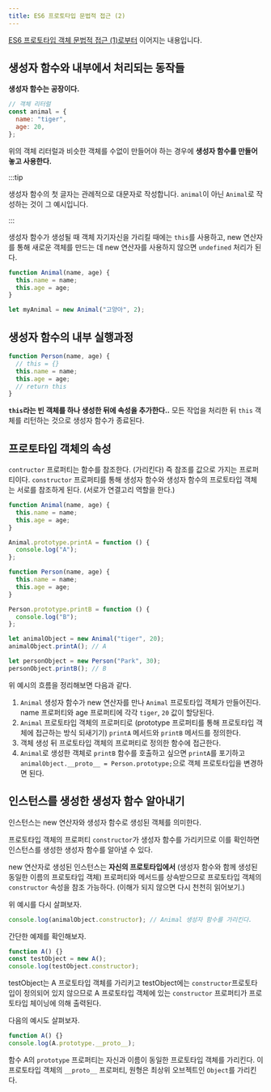 ```yaml
---
title: ES6 프로토타입 문법적 접근 (2)
---
```


[ES6 프로토타입 객체 문법적 접근 (1)로부터](./prototypeReal.md) 이어지는 내용입니다.

## 생성자 함수와 내부에서 처리되는 동작들

**생성자 함수는 공장이다.**

```js
// 객체 리터럴
const animal = {
  name: "tiger",
  age: 20,
};
```

위의 객체 리터럴과 비슷한 객체를 수없이 만들어야 하는 경우에 **생성자 함수를 만들어놓고 사용한다.**

:::tip

생성자 함수의 첫 글자는 관례적으로 대문자로 작성합니다. `animal`이 아닌 `Animal`로 작성하는 것이 그 예시입니다.

:::

생성자 함수가 생성될 때 객체 자기자신을 가리킬 때에는 `this`를 사용하고, new 연산자를 통해 새로운 객체를 만드는 데 new 연산자를 사용하지 않으면 `undefined` 처리가 된다.

```js
function Animal(name, age) {
  this.name = name;
  this.age = age;
}

let myAnimal = new Animal("고양아", 2);
```

## 생성자 함수의 내부 실행과정

```js
function Person(name, age) {
  // this = {}
  this.name = name;
  this.age = age;
  // return this
}
```

**`this`라는 빈 객체를 하나 생성한 뒤에 속성을 추가한다..** 모든 작업을 처리한 뒤 `this` 객체를 리턴하는 것으로 생성자 함수가 종료된다.

## 프로토타입 객체의 속성

`contructor` 프로퍼티는 함수를 참조한다. (가리킨다) 즉 참조를 값으로 가지는 프로퍼티이다. `constructor` 프로퍼티를 통해 생성자 함수와 생성자 함수의 프로토타입 객체는 서로를 참조하게 된다. (서로가 연결고리 역할을 한다.)

```js
function Animal(name, age) {
  this.name = name;
  this.age = age;
}

Animal.prototype.printA = function () {
  console.log("A");
};

function Person(name, age) {
  this.name = name;
  this.age = age;
}

Person.prototype.printB = function () {
  console.log("B");
};

let animalObject = new Animal("tiger", 20);
animalObject.printA(); // A

let personObject = new Person("Park", 30);
personObject.printB(); // B
```

위 예시의 흐름을 정리해보면 다음과 같다.

1. `Animal` 생성자 함수가 new 연산자를 만나 `Animal` 프로토타입 객체가 만들어진다. name 프로퍼티와 age 프로퍼티에 각각 `tiger`, `20` 값이 할당된다.
2. `Animal` 프로토타입 객체의 프로퍼티로 (prototype 프로퍼티를 통해 프로토타입 객체에 접근하는 방식 되새기기) `printA` 메서드와 `printB` 메서드를 정의한다.
3. 객체 생성 뒤 프로토타입 객체의 프로퍼티로 정의한 함수에 접근한다.
4. `Animal`로 생성한 객체로 `printB` 함수를 호출하고 싶으면 `printA`를 포기하고 `animalObject.__proto__ = Person.prototype;`으로 객체 프로토타입을 변경하면 된다.

## 인스턴스를 생성한 생성자 함수 알아내기

인스턴스는 new 연산자와 생성자 함수로 생성된 객체를 의미한다.

프로토타입 객체의 프로퍼티 `constructor`가 생성자 함수를 가리키므로 이를 확인하면 인스턴스를 생성한 생성자 함수를 알아낼 수 있다.

new 연산자로 생성된 인스턴스는 **자신의 프로토타입에서** (생성자 함수와 함께 생성된 동일한 이름의 프로토타입 객체) 프로퍼티와 메서드를 상속받으므로 프로토타입 객체의 `constructor` 속성을 참조 가능하다. (이해가 되지 않으면 다시 천천히 읽어보기.)

위 예시를 다시 살펴보자.

```js
console.log(animalObject.constructor); // Animal 생성자 함수를 가리킨다.
```

간단한 예제를 확인해보자.

```js
function A() {}
const testObject = new A();
console.log(testObject.constructor);
```

testObject는 A 프로토타입 객체를 가리키고 testObject에는 `constructor`프로토타입이 정의되어 있지 않으므로 A 프로토타입 객체에 있는 `constructor` 프로퍼티가 프로토타입 체이닝에 의해 출력된다.

다음의 예시도 살펴보자.

```js
function A() {}
console.log(A.prototype.__proto__);
```

함수 A의 `prototype` 프로퍼티는 자신과 이름이 동일한 프로토타입 객체를 가리킨다. 이 프로토타입 객체의 `__proto__` 프로퍼티, 원형은 최상위 오브젝트인 `Object`를 가리킨다.
